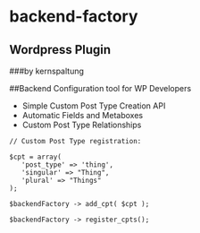 # backend-factory
## Wordpress Plugin
###by kernspaltung

##Backend Configuration tool for WP Developers

+ Simple Custom Post Type Creation API
+ Automatic Fields and Metaboxes
+ Custom Post Type Relationships

```
// Custom Post Type registration:

$cpt = array(
   'post_type' => 'thing',
   'singular' => "Thing",
   'plural' => "Things"
);

$backendFactory -> add_cpt( $cpt );

$backendFactory -> register_cpts();
```
